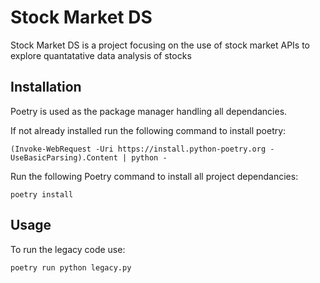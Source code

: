 # Stock Market DS
Stock Market DS is a project focusing on the use of stock market APIs to explore quantatative data analysis of stocks

## Installation
Poetry is used as the package manager handling all dependancies.

If not already installed run the following command to install poetry:
```pwsh
(Invoke-WebRequest -Uri https://install.python-poetry.org -UseBasicParsing).Content | python -
```

Run the following Poetry command to install all project dependancies:
```pwsh
poetry install
```

## Usage

To run the legacy code use:
```pwsh
poetry run python legacy.py
```

```python
```

